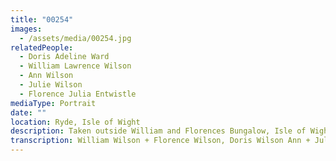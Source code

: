 ```yaml
---
title: "00254"
images:
  - /assets/media/00254.jpg
relatedPeople:
  - Doris Adeline Ward
  - William Lawrence Wilson
  - Ann Wilson
  - Julie Wilson
  - Florence Julia Entwistle
mediaType: Portrait
date: ""
location: Ryde, Isle of Wight
description: Taken outside William and Florences Bungalow, Isle of Wight
transcription: William Wilson + Florence Wilson, Doris Wilson Ann + Julie Wilson
---
```

